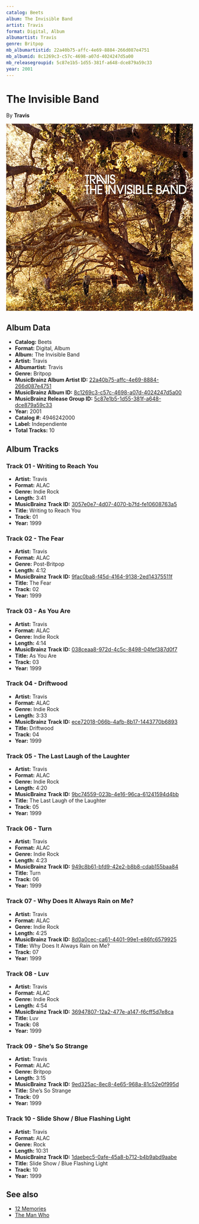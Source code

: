 ```yaml
---
catalog: Beets
album: The Invisible Band
artist: Travis
format: Digital, Album
albumartist: Travis
genre: Britpop
mb_albumartistid: 22a40b75-affc-4e69-8884-266d087e4751
mb_albumid: 8c1269c3-c57c-4698-a07d-4024247d5a00
mb_releasegroupid: 5c87e1b5-1d55-381f-a648-dce879a59c33
year: 2001
---
```


# The Invisible Band

By **Travis**

![](../../assets/beetscovers/Travis-The_Invisible_Band.jpg)

## Album Data

- **Catalog:** Beets
- **Format:** Digital, Album
- **Album:** The Invisible Band
- **Artist:** Travis
- **Albumartist:** Travis
- **Genre:** Britpop
- **MusicBrainz Album Artist ID:** [22a40b75-affc-4e69-8884-266d087e4751](https://musicbrainz.org/artist/22a40b75-affc-4e69-8884-266d087e4751)
- **MusicBrainz Album ID:** [8c1269c3-c57c-4698-a07d-4024247d5a00](https://musicbrainz.org/release/8c1269c3-c57c-4698-a07d-4024247d5a00)
- **MusicBrainz Release Group ID:** [5c87e1b5-1d55-381f-a648-dce879a59c33](https://musicbrainz.org/release-group/5c87e1b5-1d55-381f-a648-dce879a59c33)
- **Year:** 2001
- **Catalog #:** 4946242000
- **Label:** Independiente
- **Total Tracks:** 10

## Album Tracks

### Track 01 - Writing to Reach You

- **Artist:** Travis
- **Format:** ALAC
- **Genre:** Indie Rock
- **Length:** 3:41
- **MusicBrainz Track ID:** [3057e0e7-4d07-4070-b7fd-fe10608763a5](https://musicbrainz.org/recording/3057e0e7-4d07-4070-b7fd-fe10608763a5)
- **Title:** Writing to Reach You
- **Track:** 01
- **Year:** 1999

### Track 02 - The Fear

- **Artist:** Travis
- **Format:** ALAC
- **Genre:** Post-Britpop
- **Length:** 4:12
- **MusicBrainz Track ID:** [9fac0ba8-f45d-4164-9138-2ed14375511f](https://musicbrainz.org/recording/9fac0ba8-f45d-4164-9138-2ed14375511f)
- **Title:** The Fear
- **Track:** 02
- **Year:** 1999

### Track 03 - As You Are

- **Artist:** Travis
- **Format:** ALAC
- **Genre:** Indie Rock
- **Length:** 4:14
- **MusicBrainz Track ID:** [038ceaa8-972d-4c5c-8498-04fef387d0f7](https://musicbrainz.org/recording/038ceaa8-972d-4c5c-8498-04fef387d0f7)
- **Title:** As You Are
- **Track:** 03
- **Year:** 1999

### Track 04 - Driftwood

- **Artist:** Travis
- **Format:** ALAC
- **Genre:** Indie Rock
- **Length:** 3:33
- **MusicBrainz Track ID:** [ece72018-066b-4afb-8b17-1443770b6893](https://musicbrainz.org/recording/ece72018-066b-4afb-8b17-1443770b6893)
- **Title:** Driftwood
- **Track:** 04
- **Year:** 1999

### Track 05 - The Last Laugh of the Laughter

- **Artist:** Travis
- **Format:** ALAC
- **Genre:** Indie Rock
- **Length:** 4:20
- **MusicBrainz Track ID:** [9bc74559-023b-4e16-96ca-61241594d4bb](https://musicbrainz.org/recording/9bc74559-023b-4e16-96ca-61241594d4bb)
- **Title:** The Last Laugh of the Laughter
- **Track:** 05
- **Year:** 1999

### Track 06 - Turn

- **Artist:** Travis
- **Format:** ALAC
- **Genre:** Indie Rock
- **Length:** 4:23
- **MusicBrainz Track ID:** [949c8b61-bfd9-42e2-b8b8-cdab155baa84](https://musicbrainz.org/recording/949c8b61-bfd9-42e2-b8b8-cdab155baa84)
- **Title:** Turn
- **Track:** 06
- **Year:** 1999

### Track 07 - Why Does It Always Rain on Me?

- **Artist:** Travis
- **Format:** ALAC
- **Genre:** Indie Rock
- **Length:** 4:25
- **MusicBrainz Track ID:** [8d0a0cec-ca61-4401-99e1-e86fc6579925](https://musicbrainz.org/recording/8d0a0cec-ca61-4401-99e1-e86fc6579925)
- **Title:** Why Does It Always Rain on Me?
- **Track:** 07
- **Year:** 1999

### Track 08 - Luv

- **Artist:** Travis
- **Format:** ALAC
- **Genre:** Indie Rock
- **Length:** 4:54
- **MusicBrainz Track ID:** [36947807-12a2-477e-a147-f6cff5d7e8ca](https://musicbrainz.org/recording/36947807-12a2-477e-a147-f6cff5d7e8ca)
- **Title:** Luv
- **Track:** 08
- **Year:** 1999

### Track 09 - She’s So Strange

- **Artist:** Travis
- **Format:** ALAC
- **Genre:** Britpop
- **Length:** 3:15
- **MusicBrainz Track ID:** [9ed325ac-8ec8-4e65-968a-81c52e0f995d](https://musicbrainz.org/recording/9ed325ac-8ec8-4e65-968a-81c52e0f995d)
- **Title:** She’s So Strange
- **Track:** 09
- **Year:** 1999

### Track 10 - Slide Show / Blue Flashing Light

- **Artist:** Travis
- **Format:** ALAC
- **Genre:** Rock
- **Length:** 10:31
- **MusicBrainz Track ID:** [1daebec5-0afe-45a8-b712-b4b9abd9aabe](https://musicbrainz.org/recording/1daebec5-0afe-45a8-b712-b4b9abd9aabe)
- **Title:** Slide Show / Blue Flashing Light
- **Track:** 10
- **Year:** 1999


## See also

- [12 Memories](12_Memories.md)
- [The Man Who](The_Man_Who.md)
